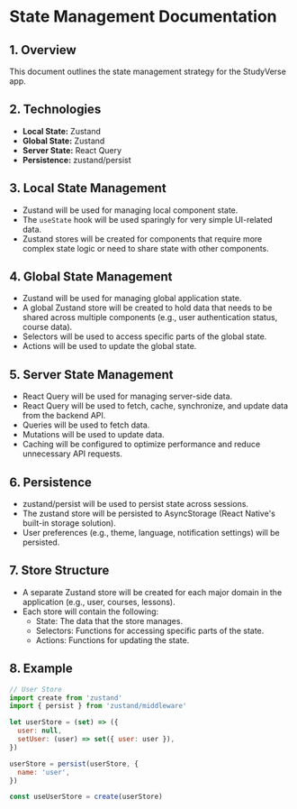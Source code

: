# State Management Documentation

## 1. Overview

This document outlines the state management strategy for the StudyVerse app.

## 2. Technologies

*   **Local State:** Zustand
*   **Global State:** Zustand
*   **Server State:** React Query
*   **Persistence:** zustand/persist

## 3. Local State Management

*   Zustand will be used for managing local component state.
*   The `useState` hook will be used sparingly for very simple UI-related data.
*   Zustand stores will be created for components that require more complex state logic or need to share state with other components.

## 4. Global State Management

*   Zustand will be used for managing global application state.
*   A global Zustand store will be created to hold data that needs to be shared across multiple components (e.g., user authentication status, course data).
*   Selectors will be used to access specific parts of the global state.
*   Actions will be used to update the global state.

## 5. Server State Management

*   React Query will be used for managing server-side data.
*   React Query will be used to fetch, cache, synchronize, and update data from the backend API.
*   Queries will be used to fetch data.
*   Mutations will be used to update data.
*   Caching will be configured to optimize performance and reduce unnecessary API requests.

## 6. Persistence

*   zustand/persist will be used to persist state across sessions.
*   The zustand store will be persisted to AsyncStorage (React Native's built-in storage solution).
*   User preferences (e.g., theme, language, notification settings) will be persisted.

## 7. Store Structure

*   A separate Zustand store will be created for each major domain in the application (e.g., user, courses, lessons).
*   Each store will contain the following:
    *   State: The data that the store manages.
    *   Selectors: Functions for accessing specific parts of the state.
    *   Actions: Functions for updating the state.

## 8. Example

```javascript
// User Store
import create from 'zustand'
import { persist } from 'zustand/middleware'

let userStore = (set) => ({
  user: null,
  setUser: (user) => set({ user: user }),
})

userStore = persist(userStore, {
  name: 'user',
})

const useUserStore = create(userStore)
